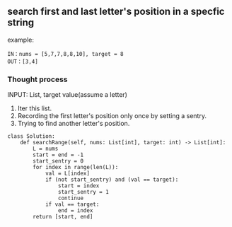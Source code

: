 ## search first and last letter's position in a specfic string
example:

```
IN：nums = [5,7,7,8,8,10], target = 8
OUT：[3,4]
```

### Thought process
INPUT: List, target value(assume a letter)

1. Iter this list.
2. Recording the first letter's position only once by setting a sentry.
3. Trying to find another letter's position.

```
class Solution:
    def searchRange(self, nums: List[int], target: int) -> List[int]:
        L = nums
        start = end = -1
        start_sentry = 0
        for index in range(len(L)):
            val = L[index]
            if (not start_sentry) and (val == target):
                start = index
                start_sentry = 1
                continue
            if val == target:
                end = index
        return [start, end]
```

